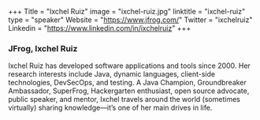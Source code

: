 +++
Title = "Ixchel Ruiz"
image = "ixchel-ruiz.jpg"
linktitle = "ixchel-ruiz"
type = "speaker"
Website = "https://www.jfrog.com/"
Twitter = "ixchelruiz"
Linkedin = "https://www.linkedin.com/in/ixchelruiz"
+++

### JFrog, Ixchel Ruiz
Ixchel Ruiz has developed software applications and tools since 2000. Her research interests include Java, dynamic languages, client-side technologies, DevSecOps, and testing. A Java Champion, Groundbreaker Ambassador, SuperFrog, Hackergarten enthusiast, open source advocate, public speaker, and mentor, Ixchel travels around the world (sometimes virtually) sharing knowledge—it’s one of her main drives in life.